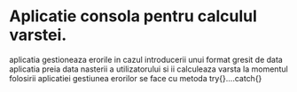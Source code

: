 # Aplicatie consola pentru calculul varstei.
aplicatia gestioneaza erorile in cazul introducerii unui format gresit de data
aplicatia preia data nasterii a utilizatorului si ii calculeaza varsta la momentul folosirii aplicatiei
gestiunea erorilor se face cu metoda try{}....catch{}

